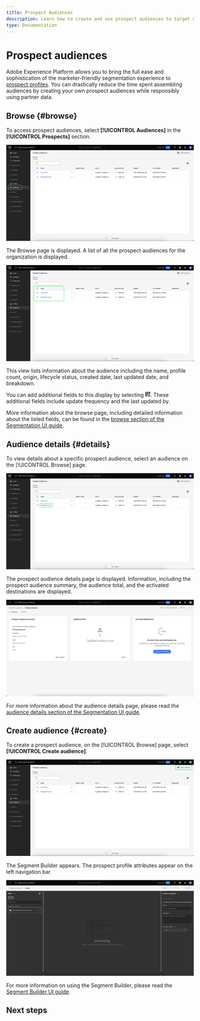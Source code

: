 ```yaml
---
title: Prospect Audiences
description: Learn how to create and use prospect audiences to target unknown customers using third-party information. 
type: Documentation
---
```


# Prospect audiences

Adobe Experience Platform allows you to bring the full ease and sophistication of the marketer-friendly segmentation experience to [prospect profiles](../../profile/ui/prospect-profile.md). You can drastically reduce the time spent assembling audiences by creating your own prospect audiences while responsibly using partner data.

## Browse {#browse}

To access prospect audiences, select **[!UICONTROL Audiences]** in the **[!UICONTROL Prospects]** section.

![The [!UICONTROL Audiences] button is highlighted within the [!UICONTROL Prospects] section.](../images/ui/prospect-audience/prospect-audiences.png)

The Browse page is displayed. A list of all the prospect audiences for the organization is displayed.

![The prospect audiences belonging to the organization are highlighted.](../images/ui/prospect-audience/browse-audiences.png)

This view lists information about the audience including the name, profile count, origin, lifecycle status, created date, last updated date, and breakdown.

You can add additional fields to this display by selecting ![the filter attribute icon](../images/ui/prospect-audience/filter-attribute.png). These additional fields include update frequency and the last updated by.

More information about the browse page, including detailed information about the listed fields, can be found in the [browse section of the Segmentation UI guide](./overview.md#browse).

## Audience details {#details}

To view details about a specific prospect audience, select an audience on the [!UICONTROL Browse] page.

![A specific prospect audience is highlighted.](../images/ui/prospect-audience/select-specific-audience.png)

The prospect audience details page is displayed. Information, including the prospect audience summary, the audience total, and the activated destinations are displayed.

![The prospect audience details page is displayed.](../images/ui/prospect-audience/audience-details.png)

For more information about the audience details page, please read the [audience details section of the Segmentation UI guide](./overview.md).

## Create audience {#create}

To create a prospect audience, on the [!UICONTROL Browse] page, select **[!UICONTROL Create audience]**.

![The [!UICONTROL Create audience] button is highlighted on the prospect audience browse page.](../images/ui/prospect-audience/select-create-audience.png)

The Segment Builder appears. The prospect profile attributes appear on the left navigation bar. 

![The Segment Builder is displayed. Note that the only available attributes are for the Prospect Profile class.](../images/ui/prospect-audience/segment-builder.png)

For more information on using the Segment Builder, please read the [Segment Builder UI guide](./segment-builder.md).

## Next steps

<!-- After reading this guide, you now know how to create and manage your prospect audiences in Adobe Experience Platform. To learn how to activate a prospect audience to other downstream services, please read the guide on [activating prospect audiences](../../destinations/ui/activate-prospect-audiences.md). -->

